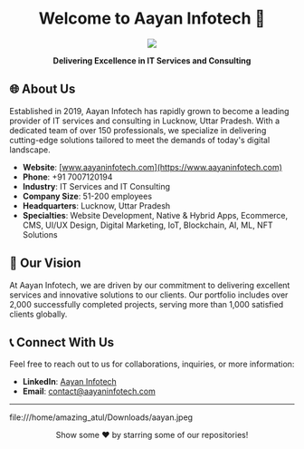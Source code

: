 <h1 align="center">Welcome to Aayan Infotech 👋</h1>

<p align="center">
  <img src="file:///home/amazing_atul/Downloads/aayan.jpeg/here" />
</p>

<p align="center">
  <b>Delivering Excellence in IT Services and Consulting</b>
</p>





## 🌐 About Us

Established in 2019, Aayan Infotech has rapidly grown to become a leading provider of IT services and consulting in Lucknow, Uttar Pradesh. With a dedicated team of over 150 professionals, we specialize in delivering cutting-edge solutions tailored to meet the demands of today's digital landscape.

- **Website**: [www.aayaninfotech.com](https://www.aayaninfotech.com)
- **Phone**: +91 7007120194
- **Industry**: IT Services and IT Consulting
- **Company Size**: 51-200 employees
- **Headquarters**: Lucknow, Uttar Pradesh
- **Specialties**: Website Development, Native & Hybrid Apps, Ecommerce, CMS, UI/UX Design, Digital Marketing, IoT, Blockchain, AI, ML, NFT Solutions

## 🚀 Our Vision

At Aayan Infotech, we are driven by our commitment to delivering excellent services and innovative solutions to our clients. Our portfolio includes over 2,000 successfully completed projects, serving more than 1,000 satisfied clients globally.

## 📞 Connect With Us

Feel free to reach out to us for collaborations, inquiries, or more information:

- **LinkedIn**: [Aayan Infotech](https://www.linkedin.com/company/aayan-infotech)
- **Email**: contact@aayaninfotech.com

---










file:///home/amazing_atul/Downloads/aayan.jpeg
















<p align="center">
  Show some ❤️ by starring some of our repositories!
</p>
